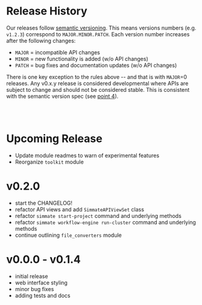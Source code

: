 # Release History

Our releases follow [semantic versioning](https://semver.org/). This means versions numbers (e.g. `v1.2.3`) correspond to `MAJOR.MINOR.PATCH`. Each version number increases after the following changes:

  - `MAJOR` = incompatible API changes
  - `MINOR` = new functionality is added (w/o API changes)
  - `PATCH` = bug fixes and documentation updates (w/o API changes)

There is one key exception to the rules above -- and that is with `MAJOR`=0 releases. Any v0.x.y release is considered developmental where APIs are subject to change and should not be considered stable. This is consistent with the semantic version spec (see [point 4](https://semver.org/#spec-item-4)).

</br></br>

# Upcoming Release

- Update module readmes to warn of experimental features
- Reorganize `toolkit` module

# v0.2.0

- start the CHANGELOG!
- refactor API views and add `SimmateAPIViewSet` class
- refactor `simmate start-project` command and underlying methods
- refactor `simmate workflow-engine run-cluster` command and underlying methods
- continue outlining `file_converters` module

# v0.0.0 - v0.1.4
- initial release
- web interface styling
- minor bug fixes
- adding tests and docs
